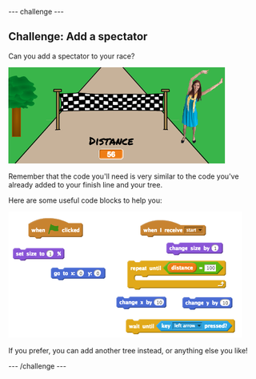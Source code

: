 --- challenge ---
## Challenge: Add a spectator
Can you add a spectator to your race?

![screenshot](images/sprint-spectator.png)

Remember that the code you'll need is very similar to the code you've already added to your finish line and your tree.

Here are some useful code blocks to help you:

![screenshot](images/sprint-challenge-code.png)

If you prefer, you can add another tree instead, or anything else you like!




--- /challenge ---